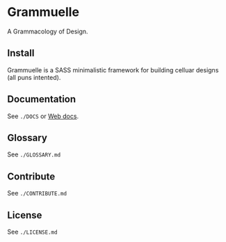 # Grammuelle

A Grammacology of Design.

## Install

Grammuelle is a SASS minimalistic framework for building celluar designs (all puns intented).

## Documentation

See `./DOCS` or [Web docs](http://grammuelle.io/docs).

## Glossary

See `./GLOSSARY.md`

## Contribute

See `./CONTRIBUTE.md`

## License

See `./LICENSE.md`
